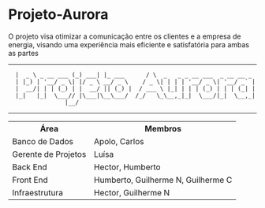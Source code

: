 # Projeto-Aurora
O projeto visa otimizar a comunicação entre os clientes e a empresa de energia, visando uma experiência mais eficiente e satisfatória para ambas as partes

  ____            _      _             _
      |  _ \ _ __ ___ (_) ___| |_ ___      / \  _   _ _ __ ___  _ __ __ _
      | |_) | '__/ _ \| |/ _ \ __/ _ \    / _ \| | | | '__/ _ \| '__/ _` |
      |  __/| | | (_) | |  __/ || (_) |  / ___ \ |_| | | | (_) | | | (_| |
      |_|   |_|  \___// |\___|\__\___/  /_/   \_\__,_|_|  \___/|_|  \__,_|
                    |__/

<hr>
<div style="text-align: center;">
    <table>
        <tr>
            <th>Área</th>
            <th>Membros</th>
        </tr>
        <tr>
            <td>Banco de Dados</td>
            <td>Apolo, Carlos</td>
        </tr>
        <tr>
            <td>Gerente de Projetos</td>
            <td>Luísa</td>
        </tr>
        <tr>
            <td>Back End</td>
            <td>Hector, Humberto</td>
        </tr>
        <tr>
            <td>Front End</td>
            <td>Humberto, Guilherme N, Guilherme C</td>
        </tr>
        <tr>
            <td>Infraestrutura</td>
            <td>Hector, Guilherme N</td>
        </tr>
    </table>
</div>
